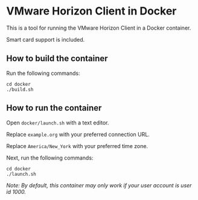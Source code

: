 # VMware Horizon Client in Docker

This is a tool for running the VMware Horizon Client in a Docker container.

Smart card support is included.

## How to build the container
Run the following commands:
```
cd docker
./build.sh
```
## How to run the container
Open `docker/launch.sh` with a text editor.

Replace `example.org` with your preferred connection URL.

Replace `America/New_York` with your preferred time zone.

Next, run the following commands:
```
cd docker
./launch.sh
```
*Note: By default, this container may only work if your user account is user id 1000.*
